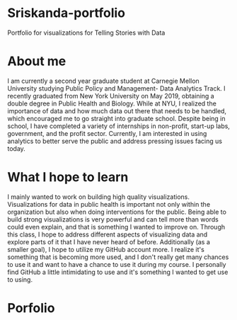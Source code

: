 # Sriskanda-portfolio
Portfolio for visualizations for Telling Stories with Data 

# About me

I am currently a second year graduate student at Carnegie Mellon University studying Public Policy and Management- Data Analytics Track. I recently graduated from New York University on May 2019, obtaining a double degree in Public Health and Biology. While at NYU, I realized the importance of data and how much data out there that needs to be handled, which encouraged me to go straight into graduate school. Despite being in school, I have completed a variety of internships in non-profit, start-up labs, government, and the profit sector. Currently, I am interested in using analytics to better serve the public and address pressing issues facing us today.

# What I hope to learn

I mainly wanted to work on building high quality visualizations. Visualizations for data in public health is important not only within the organization but also when doing interventions for the public. Being able to build strong visualizations is very powerful and can tell more than words could even explain, and that is something I wanted to improve on. Through this class, I hope to address different aspects of visualizing data and explore parts of it that I have never heard of before. Additionally (as a smaller goal), I hope to utilize my GitHub account more. I realize it's something that is becoming more used, and I don't really get many chances to use it and want to have a chance to use it during my course. I personally find GitHub a little intimidating to use and it's something I wanted to get use to using. 

# Porfolio

